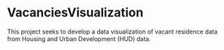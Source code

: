 # VacanciesVisualization
This project seeks to develop a data visualization of vacant residence data from Housing and Urban Development (HUD) data.
